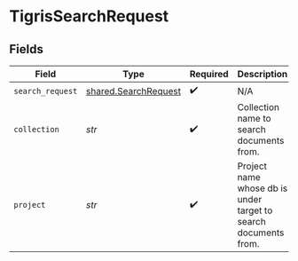 # TigrisSearchRequest


## Fields

| Field                                                           | Type                                                            | Required                                                        | Description                                                     |
| --------------------------------------------------------------- | --------------------------------------------------------------- | --------------------------------------------------------------- | --------------------------------------------------------------- |
| `search_request`                                                | [shared.SearchRequest](../../models/shared/searchrequest.md)    | :heavy_check_mark:                                              | N/A                                                             |
| `collection`                                                    | *str*                                                           | :heavy_check_mark:                                              | Collection name to search documents from.                       |
| `project`                                                       | *str*                                                           | :heavy_check_mark:                                              | Project name whose db is under target to search documents from. |